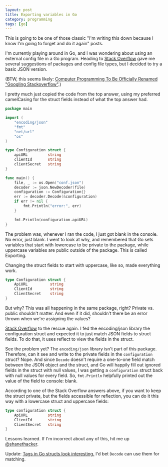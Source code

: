 ```yaml
---
layout: post
title: Exporting variables in Go
category: programming
tags: [go]
---
```


This is going to be one of those classic "I'm writing this down because I know I'm going to forget and do it again" posts.

I'm currently playing around in Go, and I was wondering about using an external config file in a Go program. Heading to [Stack Overflow](http://stackoverflow.com/questions/16465705/how-to-handle-configuration-in-go) gave me several suggestions of packages and config file types, but I decided to try a basic JSON version.

(BTW, this seems likely: [Computer Programming To Be Officially Renamed "Googling Stackoverflow"](http://www.theallium.com/engineering/computer-programming-to-be-officially-renamed-googling-stackoverflow/).)

I pretty much just copied the code from the top answer, using my preferred camelCasing for the struct fields instead of what the top answer had. 

```go
package main

import (
	"encoding/json"
	"fmt"
	"net/url"
	"os"
)

type Configuration struct {
	apiURL         string
	clientId       string
	clientSecret   string
}

func main() {
	file, _ := os.Open("conf.json")
	decoder := json.NewDecoder(file)
	configuration := Configuration{}
	err := decoder.Decode(&configuration)
	if err != nil {
		fmt.Println("error:", err)
	}

	fmt.Println(configuration.apiURL)
}
```

The problem was, whenever I ran the code, I just got blank in the console. No error, just blank. I went to look at why, and remembered that Go sets variables that start with lowercase to be private to the package, while uppercase variables are public outside of the package. This is called Exporting.

Changing the struct fields to start with uppercase, like so, made everything work.

```go
type Configuration struct {
    ApiURL          string
    ClientId        string
    ClientSecret    string
}
```

But why? This was all happening in the same package, right? Private vs. public shouldn't matter. And even if it did, shouldn't there be an error thrown when we're assigning the values?

[Stack Overflow](http://stackoverflow.com/questions/11126793/golang-json-and-dealing-with-unexported-fields) to the rescue again. I fed the encoding/json library the configuration struct and expected it to just match JSON fields to struct fields. To do that, it uses reflect to view the fields in the struct.

See the problem yet? The `encoding/json` library isn't part of this package. Therefore, can it see and write to the private fields in the `configuration` struct? Nope. And since `Decode` doesn't require a one-to-one field match between the JSON object and the struct, and Go will happily fill out ignored fields in the struct with null values, I was getting a `configuration` struct back with null values for every field. So, `fmt.Println` helpfully printed out the value of the field to console: blank.

According to one of the Stack Overflow answers above, if you want to keep the struct private, but the fields accessible for reflection, you can do it this way with a lowercase struct and uppercase fields:

```go
type configuration struct {
	ApiURL         string
	ClientId       string
	ClientSecret   string
}
```

Lessons learned. If I'm incorrect about any of this, hit me up [@shanethacker](https://twitter.com/shanethacker).

Update: [Tags in Go structs look interesting.](https://machiel.me/using-tags-in-go/) I'd bet `Decode` can use them for matching.
